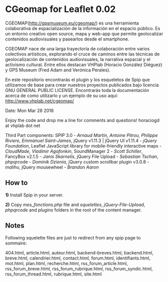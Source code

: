 CGeomap for Leaflet 0.02
========================


CGEOMAP(http://gpsmuseum.eu/cgeomap/) es una herramienta colaborativa de espacialización de la información en el espacio público. Es un entorno creativo open source, mapa y web-app que permite geolocalizar contenidos audiovisuales y pasearlos desde el smartphone.

CGEOMAP nace de una larga trayectoria de colaboración entre varios colectivos artísticos, explorando el cruce de caminos entre las técnicas de geolocalización de contenidos audiovisuales, la narrativa espacial y el activismo cultural. Entre ellos destacan VHPlab (Horacio González Diéguez) y GPS Museum (Fred Adam and Verónica Perales).

En este repositorio encontrarás el plugin y los esqueletos de Spip que utilizamos de base para crear nuestros proyectos publicados bajo licencia GNU GENERAL PUBLIC LICENSE. Encontrarás toda la documentación acerca de como utilizarlo y un ejemplo de su uso aquí: http://www.vhplab.net/cgeomap/

Date: Mon Mar 28 2016

Enjoy the code and drop me a line for comments and questions!
horaciogd at vhplab dot net

Third Part components: SPIP 3.0 - *Arnaud Martin, Antoine Pitrou, Philippe Riviere, Emmanuel Saint-James*, jQuery v1.11.3 | jQuery UI v1.11.4 - *jQuery Foundation*, Leaflet JavaScript library for mobile-friendly interactive maps - *CloudMade, Vladimir Agafonkin*, SoundManager 2 - *Scott Schiller*, FancyBox v2.1.5 - *Janis Skarnelis*, jQuery File Upload - *Sebastian Tschan*, phpqrcode - *Dominik Dzienia*, jQuery custom scrollbar plugin v3.0.8 - *malihu*, jQuery mousewheel - *Brandon Aaron*
 


How to
------

**1)** Install Spip in your server.

**2)** Copy *mes_fonctions.php* file and *squelettes*, *jQuery-File-Upload*, *phpqrcode* and *plugins* folders in the root of the content manager.


Notes
------

Following squelette files are just to  redirect from any spip page to sommaire:

404.html, article.html, auteur.html, backend-breves.html, backend.html, breve.html, calendrier.html, contact.html, forum.html, identifiants.html, mot.html, plan.html, recherche.html, rss_forum_article.html, rss_forum_breve.html, rss_forum_rubrique.html, rss_forum_syndic.html, rss_forum_thread.html, rubrique.html, site.html